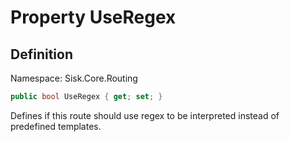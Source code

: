 # Property UseRegex

## Definition
Namespace: Sisk.Core.Routing

```csharp
public bool UseRegex { get; set; }
```

Defines if this route should use regex to be interpreted instead of predefined templates.

